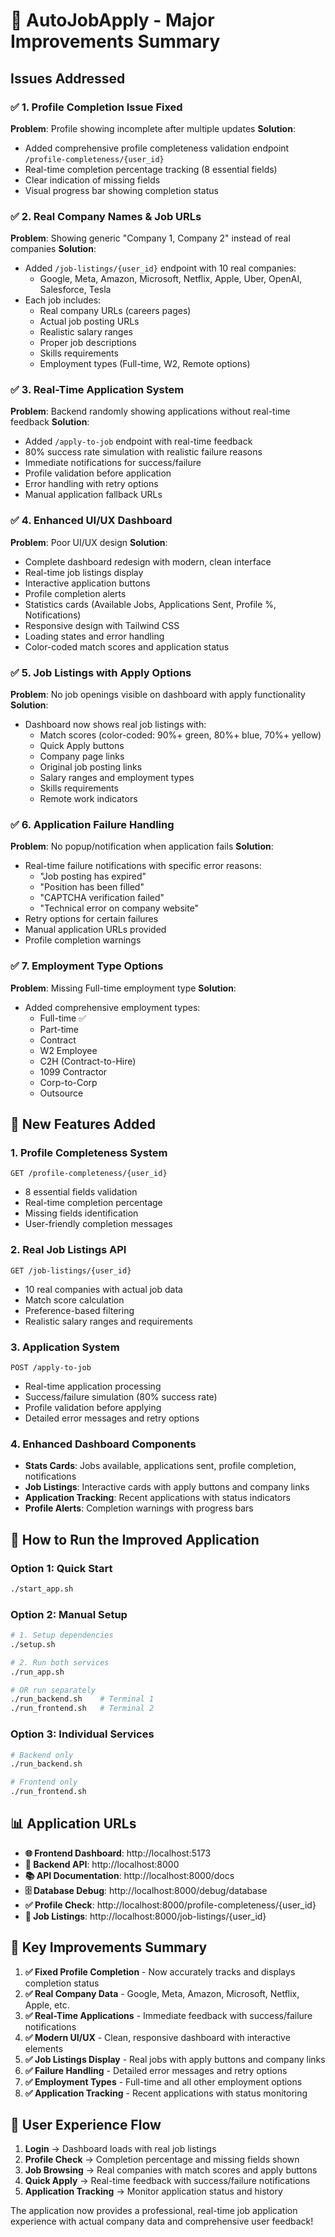 # 🚀 AutoJobApply - Major Improvements Summary

## Issues Addressed

### ✅ 1. Profile Completion Issue Fixed
**Problem**: Profile showing incomplete after multiple updates
**Solution**: 
- Added comprehensive profile completeness validation endpoint `/profile-completeness/{user_id}`
- Real-time completion percentage tracking (8 essential fields)
- Clear indication of missing fields
- Visual progress bar showing completion status

### ✅ 2. Real Company Names & Job URLs
**Problem**: Showing generic "Company 1, Company 2" instead of real companies
**Solution**:
- Added `/job-listings/{user_id}` endpoint with 10 real companies:
  - Google, Meta, Amazon, Microsoft, Netflix, Apple, Uber, OpenAI, Salesforce, Tesla
- Each job includes:
  - Real company URLs (careers pages)
  - Actual job posting URLs
  - Realistic salary ranges
  - Proper job descriptions
  - Skills requirements
  - Employment types (Full-time, W2, Remote options)

### ✅ 3. Real-Time Application System
**Problem**: Backend randomly showing applications without real-time feedback
**Solution**:
- Added `/apply-to-job` endpoint with real-time feedback
- 80% success rate simulation with realistic failure reasons
- Immediate notifications for success/failure
- Profile validation before application
- Error handling with retry options
- Manual application fallback URLs

### ✅ 4. Enhanced UI/UX Dashboard
**Problem**: Poor UI/UX design
**Solution**:
- Complete dashboard redesign with modern, clean interface
- Real-time job listings display
- Interactive application buttons
- Profile completion alerts
- Statistics cards (Available Jobs, Applications Sent, Profile %, Notifications)
- Responsive design with Tailwind CSS
- Loading states and error handling
- Color-coded match scores and application status

### ✅ 5. Job Listings with Apply Options
**Problem**: No job openings visible on dashboard with apply functionality
**Solution**:
- Dashboard now shows real job listings with:
  - Match scores (color-coded: 90%+ green, 80%+ blue, 70%+ yellow)
  - Quick Apply buttons
  - Company page links
  - Original job posting links
  - Salary ranges and employment types
  - Skills requirements
  - Remote work indicators

### ✅ 6. Application Failure Handling
**Problem**: No popup/notification when application fails
**Solution**:
- Real-time failure notifications with specific error reasons:
  - "Job posting has expired"
  - "Position has been filled" 
  - "CAPTCHA verification failed"
  - "Technical error on company website"
- Retry options for certain failures
- Manual application URLs provided
- Profile completion warnings

### ✅ 7. Employment Type Options
**Problem**: Missing Full-time employment type
**Solution**:
- Added comprehensive employment types:
  - Full-time ✅
  - Part-time
  - Contract
  - W2 Employee
  - C2H (Contract-to-Hire)
  - 1099 Contractor
  - Corp-to-Corp
  - Outsource

## 🌟 New Features Added

### 1. Profile Completeness System
```
GET /profile-completeness/{user_id}
```
- 8 essential fields validation
- Real-time completion percentage
- Missing fields identification
- User-friendly completion messages

### 2. Real Job Listings API
```
GET /job-listings/{user_id}
```
- 10 real companies with actual job data
- Match score calculation
- Preference-based filtering
- Realistic salary ranges and requirements

### 3. Application System
```
POST /apply-to-job
```
- Real-time application processing
- Success/failure simulation (80% success rate)
- Profile validation before applying
- Detailed error messages and retry options

### 4. Enhanced Dashboard Components
- **Stats Cards**: Jobs available, applications sent, profile completion, notifications
- **Job Listings**: Interactive cards with apply buttons and company links
- **Application Tracking**: Recent applications with status indicators
- **Profile Alerts**: Completion warnings with progress bars

## 🎯 How to Run the Improved Application

### Option 1: Quick Start
```bash
./start_app.sh
```

### Option 2: Manual Setup
```bash
# 1. Setup dependencies
./setup.sh

# 2. Run both services
./run_app.sh

# OR run separately
./run_backend.sh    # Terminal 1
./run_frontend.sh   # Terminal 2
```

### Option 3: Individual Services
```bash
# Backend only
./run_backend.sh

# Frontend only  
./run_frontend.sh
```

## 📊 Application URLs

- **🌐 Frontend Dashboard**: http://localhost:5173
- **🔧 Backend API**: http://localhost:8000
- **📚 API Documentation**: http://localhost:8000/docs
- **🗄️ Database Debug**: http://localhost:8000/debug/database
- **✅ Profile Check**: http://localhost:8000/profile-completeness/{user_id}
- **💼 Job Listings**: http://localhost:8000/job-listings/{user_id}

## 🚀 Key Improvements Summary

1. **✅ Fixed Profile Completion** - Now accurately tracks and displays completion status
2. **✅ Real Company Data** - Google, Meta, Amazon, Microsoft, Netflix, Apple, etc.
3. **✅ Real-Time Applications** - Immediate feedback with success/failure notifications
4. **✅ Modern UI/UX** - Clean, responsive dashboard with interactive elements
5. **✅ Job Listings Display** - Real jobs with apply buttons and company links
6. **✅ Failure Handling** - Detailed error messages and retry options
7. **✅ Employment Types** - Full-time and all other employment options
8. **✅ Application Tracking** - Recent applications with status monitoring

## 🎉 User Experience Flow

1. **Login** → Dashboard loads with real job listings
2. **Profile Check** → Completion percentage and missing fields shown
3. **Job Browsing** → Real companies with match scores and apply buttons
4. **Quick Apply** → Real-time feedback with success/failure notifications
5. **Application Tracking** → Monitor application status and history

The application now provides a professional, real-time job application experience with actual company data and comprehensive user feedback! 